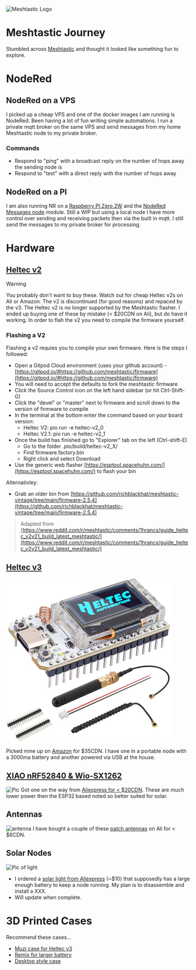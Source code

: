 ![Meshtastic Logo](https://meshtastic.org/design/typelogo/typelogo.svg)
# Meshtastic Journey
Stumbled across [Meshtastic](https://www.meshtastic.org) and thought it looked like something fun to explore.
# NodeRed
## NodeRed on a VPS
I picked up a cheap VPS and one of the docker images I am running is NodeRed.     Been having a lot of fun writing simple automations.    I run a private mqtt broker on the same VPS and send messages from my home Meshtastic node to my private broker.
### Commands 
* Respond to "ping" with a broadcast reply on the number of hops away the sending node is
* Respond to "test" with a direct reply with the number of hops away
## NodeRed on a PI
I am also running NR on a [Raspberry PI Zero 2W](https://www.raspberrypi.com/products/raspberry-pi-zero-2-w/) and the [NodeRed Messages node](https://meshtastic.org/docs/community/software/community-node-red-messages/) module.   Still a WIP but using a local node I have more control over sending and receiving packets then via the built in mqtt.    I still send the messages to my private broker for processing.


# Hardware
## [Heltec v2](https://heltec.org/project/wifi-lora-32v2/)
> [!Warning]
> You probably don't want to buy these.  Watch out for cheap Heltec v2s on Ali or Amazon.  The v2 is discontinued (for good reasons) and repaced by the v3.
The Heltec v2 is no longer supported by the Meshtastic flasher.      I ended up buying one of these by mistake (< $20CDN on Ali), but do have it working.    In order to flah the v2 you need to compile the firmware yourself.
### Flashing a V2
Flashing a v2 requies you to compile your own firmware.     Here is the steps I followed:
* Open a Gitpod Cloud environment (uses your github account) -  [https://gitpod.io/#https://github.com/meshtastic/firmware](https://gitpod.io/#https://github.com/meshtastic/firmware)
* You will need to accept the defaults to fork the meshtastic firmware
* Click the Source Control icon on the left hand sidebar (or hit Ctrl-Shift-G)
* Click the "devel" or "master" next to firmware and scroll down to the version of firmware to compile
* In the terminal at the bottom enter the command based on your board version:
  * Heltec V2: pio run -e heltec-v2_0
  * Heltec V2.1: pio run -e heltec-v2_1
* Once the build has finished go to "Explorer" tab on the left (Ctrl-shift-E)
  * Go to the folder .pio/build/heltec-v2_X/
  * Find firmware.factory.bin 
  * Right click and select Download
* Use the generic web flasher [https://esptool.spacehuhn.com/](https://esptool.spacehuhn.com/) to flash your bin

Alternativley:
* Grab an older bin from [https://github.com/richblackhat/meshtastic-vintage/tree/main/firmware-2.5.4](https://github.com/richblackhat/meshtastic-vintage/tree/main/firmware-2.5.4)

> Adapted from [https://www.reddit.com/r/meshtastic/comments/1hrancs/guide_heltec_v2v21_build_latest_meshtastic/](https://www.reddit.com/r/meshtastic/comments/1hrancs/guide_heltec_v2v21_build_latest_meshtastic/)

## [Heltec v3](https://heltec.org/project/wifi-lora-32-v3/)
![Pic of Heltec](heltecv3.jpg)

Picked mine up on [Amazon](https://www.amazon.ca/dp/B0D7HSHTNX?tag=simsay02-20) for $35CDN.   I have one in a portable node with a 3000ma battery and another powered via USB at the house. 

## [XIAO nRF52840 & Wio-SX1262](https://www.seeedstudio.com/XIAO-nRF52840-Wio-SX1262-Kit-for-Meshtastic-p-6400.html)
![Pic](https://media-cdn.seeedstudio.com/media/catalog/product/cache/48035b5512857d0ab907b31a092da78f/2/-/2-102010710-nrf52840_wio-sx1262-kit_1.jpg)
Got one on the way from [Aliexpress for < $20CDN](https://www.aliexpress.com/item/1005008760784706.html). These are *much* lower power then the ESP32 based noted so better suited for solar. 


## Antennas
![antenna](https://ae-pic-a1.aliexpress-media.com/kf/S8a146adc82a04b7d99b5c821c6ca18caM.jpg_220x220q75.jpg_.avif)
I have bought a couple of these [patch antennas](https://www.aliexpress.com/item/1005007198233419.html) on Ali for < $6CDN.


## Solar Nodes
![Pic of light](https://ae-pic-a1.aliexpress-media.com/kf/S72cf8761844849a1b12e92143bd809bfh.png_220x220.png_.avif)
* I ordered a [solar light from Aliexpress](https://www.aliexpress.com/item/1005008035585251.html) (~$10) that supposedly has a large enough battery to keep a node running.   My plan is to disassemble and install a XXX.
* Will update when complete.

# 3D Printed Cases
Recommend these cases...
*  [Muzi case for Heltec v3](https://makerworld.com/en/models/160873-h1-case-for-heltec-v3-running-meshtastic)
*  [Remix for larger battery](https://makerworld.com/en/models/591051-h1-big-case-for-heltec-v3-running-meshtastic)
*  [Desktop style case](https://www.printables.com/model/797822-bender-battery-case-for-the-heltec-v3-heltec-t114)
